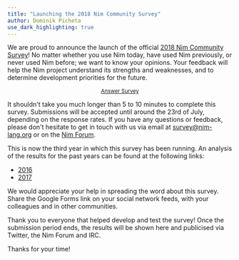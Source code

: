 ```yaml
---
title: "Launching the 2018 Nim Community Survey"
author: Dominik Picheta
use_dark_highlighting: true
---
```


We are proud to announce the launch of the official
[2018 Nim Community Survey](https://goo.gl/forms/t2gWWBEDC1walw6s2)! No matter
whether you use Nim today, have used Nim previously, or never used Nim before;
we want to know your opinions.
Your feedback will help the Nim project understand its strengths and
weaknesses, and to determine development priorities for the future.

<div style="text-align: center;">
  <a class="pure-button pure-button-primary" style="font-size: 85%; display: inline-block;" href="https://goo.gl/forms/t2gWWBEDC1walw6s2" target="_blank">
  Answer Survey
  </a>
</div>

It shouldn't take you much longer than 5 to 10 minutes to complete this survey.
Submissions will be accepted until around the 23rd of July, depending on the
response rates. If you have any questions or feedback, please don't hesitate
to get in touch with us via email at survey@nim-lang.org or on the
[Nim Forum](http://forum.nim-lang.org).

This is now the third year in which this survey has been running. An analysis of
the results for the past years can be found at the following links:

* [2016](https://nim-lang.org/blog/2016/09/03/community-survey-results-2016.html)
* [2017](https://nim-lang.org/blog/2017/10/01/community-survey-results-2017.html)

We would appreciate your help in spreading the word about this survey. Share
the Google Forms link on your social network feeds, with your colleagues and in
other communities.

Thank you to everyone that helped develop and test the survey! Once the
submission period ends, the results will be shown here and publicised via
Twitter, the Nim Forum and IRC.

Thanks for your time!
